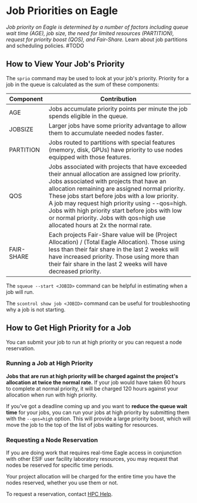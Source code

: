 # Job Priorities on Eagle 
*Job priority on Eagle is determined by a number of factors including queue wait time (AGE), job size, the need for limited resources (PARTITION), request for priority boost (QOS), and Fair-Share.*
Learn about job partitions and scheduling policies. #TODO

## How to View Your Job's Priority 
The ```sprio``` command may be used to look at your job's priority. Priority for a job in the queue is calculated as the sum of these components:

| Component | Contribution |
| ----------| ------------ | 
| AGE       | Jobs accumulate priority points per minute the job spends eligible in the queue.|
| JOBSIZE   | Larger jobs have some priority advantage to allow them to accumulate needed nodes faster.|
| PARTITION | Jobs routed to partitions with special features (memory, disk, GPUs) have priority to use nodes equipped with those features.|
| QOS       | Jobs associated with projects that have exceeded their annual allocation are assigned low priority.<br>Jobs associated with projects that have an allocation remaining are assigned normal priority. These jobs start before jobs with a low priority.<br>A job may request high priority using --qos=high. Jobs with high priority start before jobs with low or normal priority. Jobs with qos=high use allocated hours at 2x the normal rate.|
| FAIR-SHARE| Each projects Fair-Share value will be (Project Allocation) / (Total Eagle Allocation).  Those using less than their fair share in the last 2 weeks will have increased priority.  Those using more than their fair share in the last 2 weeks will have decreased priority. | 

The ```squeue --start <JOBID>```  command can be helpful in estimating when a job will run.

The ```scontrol show job <JOBID>``` command can be useful for troubleshooting why a job is not starting.

## How to Get High Priority for a Job
You can submit your job to run at high priority or you can request a node reservation.

### Running a Job at High Priority 
**Jobs that are run at high priority will be charged against the project's allocation at twice the normal rate.** If your job would have taken 60 hours to complete at normal priority, it will be charged 120 hours against your allocation when run with high priority.

If you've got a deadline coming up and you want to **reduce the queue wait time** for your jobs, you can run your jobs at high priority by submitting them with the ```--qos=high``` option. This will provide a large priority boost, which will move the job to the top of the list of jobs waiting for resources.

### Requesting a Node Reservation
If you are doing work that requires real-time Eagle access in conjunction with other ESIF user facility laboratory resources, you may request that nodes be reserved for specific time periods.

Your project allocation will be charged for the entire time you have the nodes reserved, whether you use them or not.

To request a reservation, contact [HPC Help](mailto://hpc-help@nrel.gov). 
